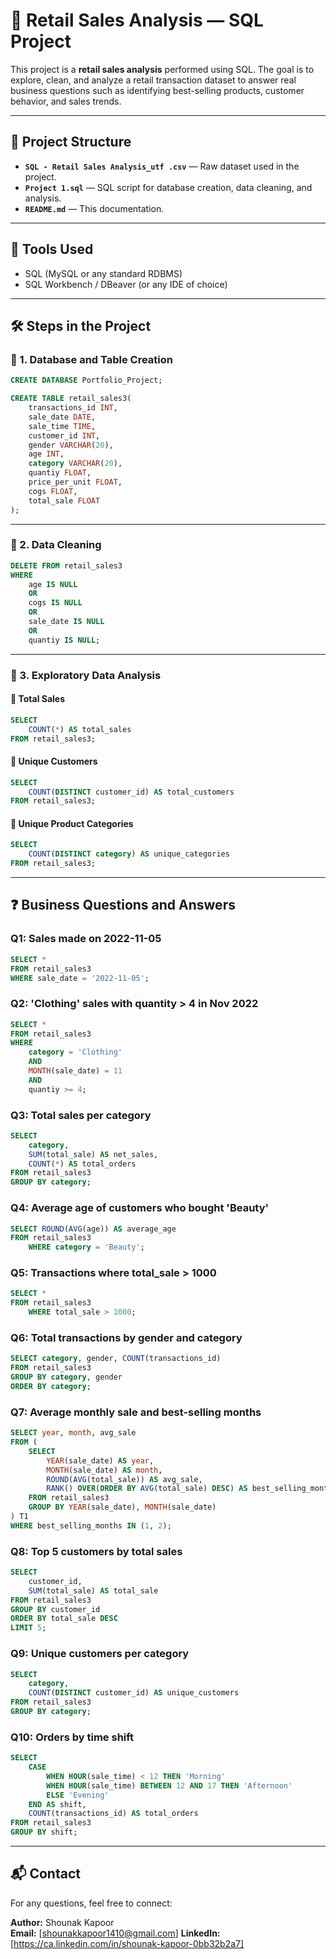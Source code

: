 
# 🛒 Retail Sales Analysis — SQL Project

This project is a **retail sales analysis** performed using SQL. The goal is to explore, clean, and analyze a retail transaction dataset to answer real business questions such as identifying best-selling products, customer behavior, and sales trends.

---

## 📁 Project Structure

- **`SQL - Retail Sales Analysis_utf .csv`** — Raw dataset used in the project.
- **`Project 1.sql`** — SQL script for database creation, data cleaning, and analysis.
- **`README.md`** — This documentation.

---

## 🧰 Tools Used

- SQL (MySQL or any standard RDBMS)
- SQL Workbench / DBeaver (or any IDE of choice)

---

## 🛠️ Steps in the Project

### 🔹 1. Database and Table Creation

```sql
CREATE DATABASE Portfolio_Project;

CREATE TABLE retail_sales3(
	transactions_id INT,
	sale_date DATE,
	sale_time TIME,
	customer_id INT,
	gender VARCHAR(20),
	age INT,
	category VARCHAR(20),
	quantiy FLOAT,
	price_per_unit FLOAT,
	cogs FLOAT,
	total_sale FLOAT
);
```

---

### 🔹 2. Data Cleaning

```sql
DELETE FROM retail_sales3
WHERE
	age IS NULL
	OR
	cogs IS NULL
	OR
	sale_date IS NULL
	OR
	quantiy IS NULL;
```

---

### 🔹 3. Exploratory Data Analysis

#### 🔸 Total Sales

```sql
SELECT
	COUNT(*) AS total_sales
FROM retail_sales3;
```

#### 🔸 Unique Customers

```sql
SELECT
	COUNT(DISTINCT customer_id) AS total_customers
FROM retail_sales3;
```

#### 🔸 Unique Product Categories

```sql
SELECT
	COUNT(DISTINCT category) AS unique_categories
FROM retail_sales3;
```

---

## ❓ Business Questions and Answers

### Q1: Sales made on 2022-11-05

```sql
SELECT *
FROM retail_sales3
WHERE sale_date = '2022-11-05';
```

### Q2: 'Clothing' sales with quantity > 4 in Nov 2022

```sql
SELECT *
FROM retail_sales3
WHERE
	category = 'Clothing'
	AND
	MONTH(sale_date) = 11
	AND
	quantiy >= 4;
```

### Q3: Total sales per category

```sql
SELECT
	category,
	SUM(total_sale) AS net_sales,
	COUNT(*) AS total_orders
FROM retail_sales3
GROUP BY category;
```

### Q4: Average age of customers who bought 'Beauty'

```sql
SELECT ROUND(AVG(age)) AS average_age
FROM retail_sales3
	WHERE category = 'Beauty';
```

### Q5: Transactions where total_sale > 1000

```sql
SELECT *
FROM retail_sales3
	WHERE total_sale > 1000;
```

### Q6: Total transactions by gender and category

```sql
SELECT category, gender, COUNT(transactions_id)
FROM retail_sales3
GROUP BY category, gender
ORDER BY category;
```

### Q7: Average monthly sale and best-selling months

```sql
SELECT year, month, avg_sale
FROM (
	SELECT
		YEAR(sale_date) AS year,
		MONTH(sale_date) AS month,
		ROUND(AVG(total_sale)) AS avg_sale,
		RANK() OVER(ORDER BY AVG(total_sale) DESC) AS best_selling_months
	FROM retail_sales3
	GROUP BY YEAR(sale_date), MONTH(sale_date)
) T1
WHERE best_selling_months IN (1, 2);
```

### Q8: Top 5 customers by total sales

```sql
SELECT
	customer_id,
	SUM(total_sale) AS total_sale
FROM retail_sales3
GROUP BY customer_id
ORDER BY total_sale DESC
LIMIT 5;
```

### Q9: Unique customers per category

```sql
SELECT
	category,
	COUNT(DISTINCT customer_id) AS unique_customers
FROM retail_sales3
GROUP BY category;
```

### Q10: Orders by time shift

```sql
SELECT 
	CASE
		WHEN HOUR(sale_time) < 12 THEN 'Morning'
		WHEN HOUR(sale_time) BETWEEN 12 AND 17 THEN 'Afternoon'
		ELSE 'Evening'
	END AS shift,
	COUNT(transactions_id) AS total_orders
FROM retail_sales3
GROUP BY shift;
```

---

## 📬 Contact

For any questions, feel free to connect:

**Author:** Shounak Kapoor  
**Email:** [shounakkapoor1410@gmail.com] 
**LinkedIn:** [https://ca.linkedin.com/in/shounak-kapoor-0bb32b2a7]  

